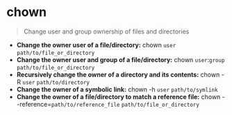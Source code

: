 # chown
> Change user and group ownership of files and directories
- **Change the owner user of a file/directory:**
chown `user` `path/to/file_or_directory`
- **Change the owner user and group of a file/directory:**
chown `user`:`group` `path/to/file_or_directory`
- **Recursively change the owner of a directory and its contents:**
chown -R `user` `path/to/directory`
- **Change the owner of a symbolic link:**
chown -h `user` `path/to/symlink`
- **Change the owner of a file/directory to match a reference file:**
chown --reference=`path/to/reference_file` `path/to/file_or_directory`
